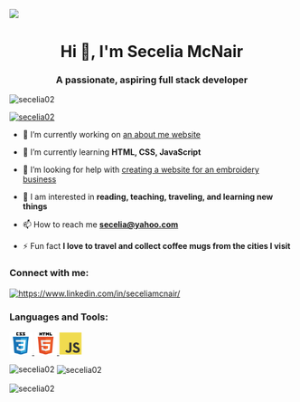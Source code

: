 ![](https://media1.tenor.com/m/CzdMW7wnLn8AAAAC/coding.gif)
<h1 align="center">Hi 👋, I'm Secelia McNair</h1>
<h3 align="center">A passionate, aspiring full stack developer</h3>

<p align="left"> <img src="https://komarev.com/ghpvc/?username=secelia02&label=Profile%20views&color=0e75b6&style=flat" alt="secelia02" /> </p>

<p align="left"> <a href="https://github.com/ryo-ma/github-profile-trophy"><img src="https://github-profile-trophy.vercel.app/?username=secelia02" alt="secelia02" /></a> </p>

- 🔭 I’m currently working on [an about me website](https://github.com/Secelia02/my_webpage5)

- 🌱 I’m currently learning **HTML, CSS, JavaScript**

- 🤝 I’m looking for help with [creating a website for an embroidery business](https://github.com/Secelia02/sew_mimsy)

- 💬 I am interested in **reading, teaching, traveling, and learning new things**

- 📫 How to reach me **secelia@yahoo.com**

- ⚡ Fun fact **I love to travel and collect coffee mugs from the cities I visit**

<h3 align="left">Connect with me:</h3>
<p align="left">
<a href="https://linkedin.com/in/https://www.linkedin.com/in/seceliamcnair/" target="blank"><img align="center" src="https://raw.githubusercontent.com/rahuldkjain/github-profile-readme-generator/master/src/images/icons/Social/linked-in-alt.svg" alt="https://www.linkedin.com/in/seceliamcnair/" height="30" width="40" /></a>
</p>

<h3 align="left">Languages and Tools:</h3>
<p align="left"> <a href="https://www.w3schools.com/css/" target="_blank" rel="noreferrer"> <img src="https://raw.githubusercontent.com/devicons/devicon/master/icons/css3/css3-original-wordmark.svg" alt="css3" width="40" height="40"/> </a> <a href="https://www.w3.org/html/" target="_blank" rel="noreferrer"> <img src="https://raw.githubusercontent.com/devicons/devicon/master/icons/html5/html5-original-wordmark.svg" alt="html5" width="40" height="40"/> </a> <a href="https://developer.mozilla.org/en-US/docs/Web/JavaScript" target="_blank" rel="noreferrer"> <img src="https://raw.githubusercontent.com/devicons/devicon/master/icons/javascript/javascript-original.svg" alt="javascript" width="40" height="40"/> </a> </p>

<p><img align="left" src="https://github-readme-stats.vercel.app/api/top-langs?username=secelia02&show_icons=true&locale=en&layout=compact" alt="secelia02" /></p>

<p>&nbsp;<img align="center" src="https://github-readme-stats.vercel.app/api?username=secelia02&show_icons=true&locale=en" alt="secelia02" /></p>

<p><img align="center" src="https://github-readme-streak-stats.herokuapp.com/?user=secelia02&" alt="secelia02" /></p>


